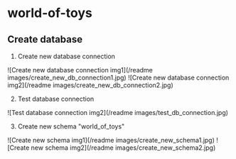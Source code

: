 # world-of-toys

## Create database

1. Create new database connection

![Create new database connection img1](/readme images/create_new_db_connection1.jpg)
![Create new database connection img2](/readme images/create_new_db_connection2.jpg)

2. Test database connection

![Test database connection img2](/readme images/test_db_connection.jpg)

3. Create new schema "world_of_toys"

![Create new schema img1](/readme images/create_new_schema1.jpg)
![Create new schema img2](/readme images/create_new_schema2.jpg)